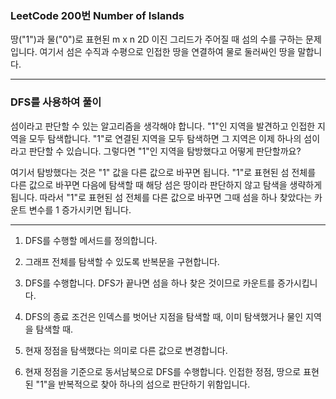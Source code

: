 ### LeetCode 200번 Number of Islands

땅("1")과 물("0")로 표현된 m x n 2D 이진 그리드가 주어질 때 섬의 수를 구하는 문제입니다. 여기서 섬은 수직과 수평으로 인접한 땅을 연결하여 물로 둘러싸인 땅을 말합니다.

---

### DFS를 사용하여 풀이

섬이라고 판단할 수 있는 알고리즘을 생각해야 합니다. "1"인 지역을 발견하고 인접한 지역을 모두 탐색합니다. "1"로 연결된 지역을 모두 탐색하면 그 지역은 이제 하나의 섬이라고 판단할 수 있습니다. 그렇다면 "1"인 지역을 탐방했다고 어떻게 판단할까요?

여기서 탐방했다는 것은 "1" 값을 다른 값으로 바꾸면 됩니다. "1"로 표현된 섬 전체를 다른 값으로 바꾸면 다음에 탐색할 때 해당 섬은 땅이라 판단하지 않고 탐색을 생략하게 됩니다. 따라서 "1"로 표현된 섬 전체를 다른 값으로 바꾸면 그때 섬을 하나 찾았다는 카운트 변수를 1 증가시키면 됩니다.

---

1. DFS를 수행할 메서드를 정의합니다.
2. 그래프 전체를 탐색할 수 있도록 반복문을 구현합니다.
3. DFS를 수행합니다. DFS가 끝나면 섬을 하나 찾은 것이므로 카운트를 증가시킵니다.

1. DFS의 종료 조건은 인덱스를 벗어난 지점을 탐색할 때, 이미 탐색했거나 물인 지역을 탐색할 때.
2. 현재 정점을 탐색했다는 의미로 다른 값으로 변경합니다.
3. 현재 정점을 기준으로 동서남북으로 DFS를 수행합니다. 인접한 정점, 땅으로 표현된 "1"을 반복적으로 찾아 하나의 섬으로 판단하기 위함입니다.